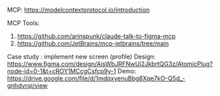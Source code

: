 MCP: https://modelcontextprotocol.io/introduction

MCP Tools: 
1. https://github.com/arinspunk/claude-talk-to-figma-mcp
2. https://github.com/JetBrains/mcp-jetbrains/tree/main

Case study : implement new screen (profile)
Design: https://www.figma.com/design/AisWbJRFNwUj2JkbrtQG3z/AtomicPlug?node-id=0-1&t=cROY1MCcgCsfcp9y-1
Demo: https://drive.google.com/file/d/1mdqxyenuBbg8Xqe7kO-Q5d_-gnhdvrqi/view
